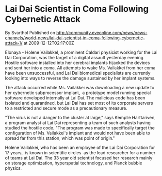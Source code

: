 # Lai Dai Scientist in Coma Following Cybernetic Attack
By Svarthol
Published on http://community.eveonline.com/news/news-channels/world-news/lai-dai-scientist-in-coma-following-cybernetic-attack-1/ at 2009-12-12T02:17:00Z

Elonaya - Holene Vailakkel, a prominent Caldari physicist working for the Lai Dai Corporation, was the target of a digital assault yesterday evening. Hostile software installed into her cerebral implants hijacked the devices and sent her into a coma. All attempts to wake Ms. Vailakkei from her coma have been unsuccessful, and Lai Dai biomedical specialists are currently looking into ways to reverse the damage sustained by her implant systems.

The attack occurred while Ms. Vailakkei was downloading a new update to her cybernetic subprocessor implant,&nbsp; a prototype model running special software developed internally at Lai Dai. The malicious code has been isolated and quarantined, but Lai Dai has set most of its corporate servers to a restricted and secure mode as a precautionary measure.

"The virus is not a danger to the cluster at large," says Kemplle Harttariven, a program analyst at Lai Dai representing a team of such analysts having studied the hostile code. "The program was made to specifically target the configuration of Ms. Vailakkei's implant and would not have been able to spread far from this station, which was point of origin."

Holene Vailakkei, who has been an employee of the Lai Dai Corporation for 17 years,&nbsp; is known in scientific circles&nbsp; as the lead researcher for a number of teams at Lai Dai. The 33 year old scientist focused her research mainly on storage optimization, hyperspatial technology, and Planck bubble physics.

